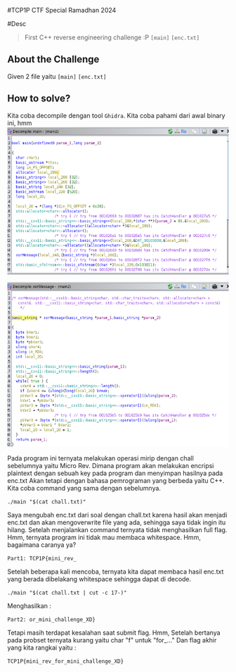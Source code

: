 #TCP1P CTF Special Ramadhan 2024

#Desc
> First C++ reverse engineering challenge :P
`[main]` `[enc.txt]`

## About the Challenge
Given 2 file yaitu `[main]` `[enc.txt]`

## How to solve?
Kita coba decompile dengan tool `Ghidra`. Kita coba pahami dari awal binary ini, hmm
![img1](img/1.png)

![img2](img/2.png)

Pada program ini ternyata melakukan operasi mirip dengan chall sebelumnya yaitu Micro Rev. Dimana program akan melakukan encripsi plaintext dengan sebuah key pada program dan menyimpan hasilnya pada enc.txt
Akan tetapi dengan bahasa pemrograman yang berbeda yaitu C++. Kita coba command yang sama dengan sebelumnya.
```
./main "$(cat chall.txt)" 
```
Saya mengubah enc.txt dari soal dengan chall.txt karena hasil akan menjadi enc.txt dan akan mengoverwrite file yang ada, sehingga saya tidak ingin itu hilang.
Setelah menjalankan command ternyata tidak menghasilkan full flag. Hmm, ternyata program ini tidak mau membaca whitespace. Hmm, bagaimana caranya ya?
```
Part1: TCP1P{mini_rev_
```
Setelah beberapa kali mencoba, ternyata kita dapat membaca hasil enc.txt yang berada dibelakang whitespace sehingga dapat di decode.
```
./main "$(cat chall.txt | cut -c 17-)"
```
Menghasilkan :
```                                                                                
Part2: or_mini_challenge_XD}
```
Tetapi masih terdapat kesalahan saat submit flag. Hmm,
Setelah bertanya pada probset ternyata kurang yaitu char "f" untuk "for_..."
Dan flag akhir yang kita rangkai yaitu :
```
TCP1P{mini_rev_for_mini_challenge_XD}

```
